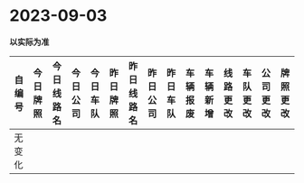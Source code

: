# 2023-09-03

**以实际为准**

| 自编号      | 今日牌照      | 今日线路名  | 今日公司  | 今日车队 | 昨日牌照      | 昨日线路名  | 昨日公司  | 昨日车队 | 车辆报废 | 车辆新增 | 线路更改  | 车队更改 | 公司更改 | 牌照更改 |
|----------|-----------|--------|-------|------|-----------|--------|-------|------|------|------|-------|------|------|------|
| 无变化 |
